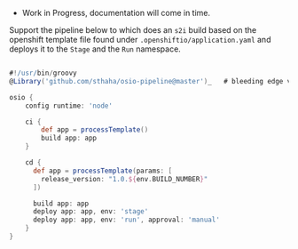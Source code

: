* Work in Progress, documentation will come in time.

Support the pipeline below to which does an `s2i` build based on the openshift
template file found under `.openshiftio/application.yaml` and deploys it to the
`Stage` and the `Run` namespace.

```groovy

#!/usr/bin/groovy
@Library('github.com/sthaha/osio-pipeline@master')_   # bleeding edge version

osio {
    config runtime: 'node'

    ci {
        def app = processTemplate()
        build app: app
    }

    cd {
      def app = processTemplate(params: [
        release_version: "1.0.${env.BUILD_NUMBER}"
      ])

      build app: app
      deploy app: app, env: 'stage'
      deploy app: app, env: 'run', approval: 'manual'
    }
}

```
